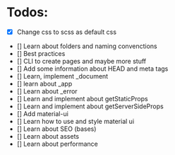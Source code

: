 # Todos:
- [x] Change css to scss as default css 
- [] Learn about folders and naming convenctions
- [] Best practices
- [] CLI to create pages and maybe more stuff
- [] Add some information about HEAD and meta tags
- [] Learn, implement _document
- [] learn about _app
- [] Learn about _error
- [] Learn and implement about getStaticProps
- [] Learn and implement about getServerSideProps
- [] Add material-ui
- [] Learn how to use and style material ui
- [] Learn about SEO (bases)
- [] Learn about assets
- [] Learn about performance